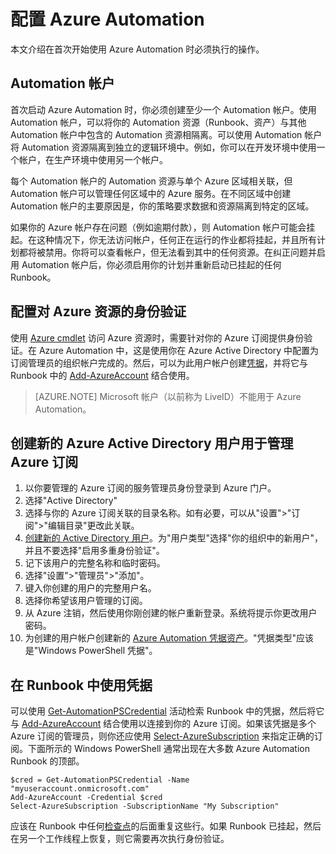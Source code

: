 <properties 
   pageTitle="配置 Azure Automation"
   description="介绍在配置初次使用的 Azure Automation 时必须执行的步骤。"
   services="automation"
   documentationCenter=""
   authors="bwren"
   manager="stevenka"
   editor="tysonn" />
<tags 
wacn.date="05/15/2015"
   ms.service="automation"
   ms.devlang="na"
   ms.topic="article"
   ms.tgt_pltfrm="na"
   ms.workload="infrastructure-services"
   ms.date="04/13/2015"
   ms.author="bwren" />

# 配置 Azure Automation

本文介绍在首次开始使用 Azure Automation 时必须执行的操作。

## Automation 帐户

首次启动 Azure Automation 时，你必须创建至少一个 Automation 帐户。使用 Automation 帐户，可以将你的 Automation 资源（Runbook、资产）与其他 Automation 帐户中包含的 Automation 资源相隔离。可以使用 Automation 帐户将 Automation 资源隔离到独立的逻辑环境中。例如，你可以在开发环境中使用一个帐户，在生产环境中使用另一个帐户。

每个 Automation 帐户的 Automation 资源与单个 Azure 区域相关联，但 Automation 帐户可以管理任何区域中的 Azure 服务。在不同区域中创建 Automation 帐户的主要原因是，你的策略要求数据和资源隔离到特定的区域。

如果你的 Azure 帐户存在问题（例如逾期付款），则 Automation 帐户可能会挂起。在这种情况下，你无法访问帐户，任何正在运行的作业都将挂起，并且所有计划都将被禁用。你将可以查看帐户，但无法看到其中的任何资源。在纠正问题并启用 Automation 帐户后，你必须启用你的计划并重新启动已挂起的任何 Runbook。


## 配置对 Azure 资源的身份验证

使用 [Azure cmdlet](https://msdn.microsoft.com/zh-CN/library/azure/jj554330.aspx) 访问 Azure 资源时，需要针对你的 Azure 订阅提供身份验证。在 Azure Automation 中，这是使用你在 Azure Active Directory 中配置为订阅管理员的组织帐户完成的。然后，可以为此用户帐户创建[凭据](https://msdn.microsoft.com/zh-CN/library/dn940015.aspx)，并将它与 Runbook 中的 [Add-AzureAccount](https://msdn.microsoft.com/zh-CN/library/azure/dn722528.aspx) 结合使用。

>[AZURE.NOTE] Microsoft 帐户（以前称为 LiveID）不能用于 Azure Automation。

## 创建新的 Azure Active Directory 用户用于管理 Azure 订阅

1. 以你要管理的 Azure 订阅的服务管理员身份登录到 Azure 门户。
2. 选择"Active Directory"
3. 选择与你的 Azure 订阅关联的目录名称。如有必要，可以从"设置">"订阅">"编辑目录"更改此关联。
4. [创建新的 Active Directory 用户](https://msdn.microsoft.com/zh-CN/library/azure/hh967632.aspx)。为"用户类型"选择"你的组织中的新用户"，并且不要选择"启用多重身份验证"。
5. 记下该用户的完整名称和临时密码。
7. 选择"设置">"管理员">"添加"。
8. 键入你创建的用户的完整用户名。
9. 选择你希望该用户管理的订阅。
10. 从 Azure 注销，然后使用你刚创建的帐户重新登录。系统将提示你更改用户密码。
11. 为创建的用户帐户创建新的 [Azure Automation 凭据资产](https://msdn.microsoft.com/zh-CN/library/dn940015.aspx)。"凭据类型"应该是"Windows PowerShell 凭据"。


## 在 Runbook 中使用凭据

可以使用 [Get-AutomationPSCredential](https://msdn.microsoft.com/zh-CN/library/dn940015.aspx) 活动检索 Runbook 中的凭据，然后将它与 [Add-AzureAccount](https://msdn.microsoft.com/zh-CN/library/azure/dn722528.aspx) 结合使用以连接到你的 Azure 订阅。如果该凭据是多个 Azure 订阅的管理员，则你还应使用 [Select-AzureSubscription](https://msdn.microsoft.com/zh-CN/library/dn495203.aspx) 来指定正确的订阅。下面所示的 Windows PowerShell 通常出现在大多数 Azure Automation Runbook 的顶部。

    $cred = Get-AutomationPSCredential -Name "myuseraccount.onmicrosoft.com"
	Add-AzureAccount -Credential $cred
	Select-AzureSubscription -SubscriptionName "My Subscription"

应该在 Runbook 中任何[检查点](automation-runbook-execution/#checkpoints)的后面重复这些行。如果 Runbook 已挂起，然后在另一个工作线程上恢复，则它需要再次执行身份验证。

<!--HONumber=53-->